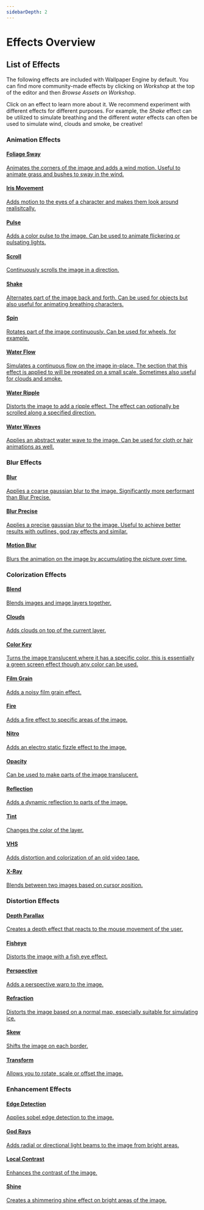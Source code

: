 ```yaml
---
sidebarDepth: 2
---
```


# Effects Overview

## List of Effects

The following effects are included with Wallpaper Engine by default. You can find more community-made effects by clicking on *Workshop* at the top of the editor and then *Browse Assets on Workshop*.

Click on an effect to learn more about it. We recommend experiment with different effects for different purposes. For example, the *Shake* effect can be utilized to simulate breathing and the different *water* effects can often be used to simulate wind, clouds and smoke, be creative!

### Animation Effects

<div class="effect-list">
	<div class="effect-box">
		<a href="/en/scene/effects/effect/sway.html">
			<div class="effect-box-image" style="background-image: url('/img/effects/Sway.gif')"></div>
			<div>
				<h4>Foliage Sway</h4>
				<p>Animates the corners of the image and adds a wind motion. Useful to animate grass and bushes to sway in the wind.</p>
			</div>
		</a>
	</div>
	<div class="effect-box">
		<a href="/en/scene/effects/effect/iris.html">
			<div class="effect-box-image" style="background-image: url('/img/effects/Iris.gif')"></div>
			<div>
				<h4>Iris Movement</h4>
				<p>Adds motion to the eyes of a character and makes them look around realisitcally.</p>
			</div>
		</a>
	</div>
	<div class="effect-box">
		<a href="/en/scene/effects/effect/pulse.html">
			<div class="effect-box-image" style="background-image: url('/img/effects/Pulse.gif')"></div>
			<div>
				<h4>Pulse</h4>
				<p>Adds a color pulse to the image. Can be used to animate flickering or pulsating lights.</p>
			</div>
		</a>
	</div>
	<div class="effect-box">
		<a href="/en/scene/effects/effect/scroll.html">
			<div class="effect-box-image" style="background-image: url('/img/effects/Scroll.gif')"></div>
			<div>
				<h4>Scroll</h4>
				<p>Continuously scrolls the image in a direction.</p>
			</div>
		</a>
	</div>
	<div class="effect-box">
		<a href="/en/scene/effects/effect/shake.html">
			<div class="effect-box-image" style="background-image: url('/img/effects/Shake.gif')"></div>
			<div>
				<h4>Shake</h4>
				<p>Alternates part of the image back and forth. Can be used for objects but also useful for animating breathing characters.</p>
			</div>
		</a>
	</div>
	<div class="effect-box">
		<a href="/en/scene/effects/effect/spin.html">
			<div class="effect-box-image" style="background-image: url('/img/effects/Spin.gif')"></div>
			<div>
				<h4>Spin</h4>
				<p>Rotates part of the image continuously. Can be used for wheels, for example.</p>
			</div>
		</a>
	</div>
	<div class="effect-box">
		<a href="/en/scene/effects/effect/waterflow.html">
			<div class="effect-box-image" style="background-image: url('/img/effects/Water_flow.gif')"></div>
			<div>
				<h4>Water Flow</h4>
				<p>Simulates a continuous flow on the image in-place. The section that this effect is applied to will be repeated on a small scale. Sometimes also useful for clouds and smoke.</p>
			</div>
		</a>
	</div>
	<div class="effect-box">
		<a href="/en/scene/effects/effect/waterripple.html">
			<div class="effect-box-image" style="background-image: url('/img/effects/Water_Ripples_Complete.gif')"></div>
			<div>
				<h4>Water Ripple</h4>
				<p>Distorts the image to add a ripple effect. The effect can optionally be scrolled along a specified direction. </p>
			</div>
		</a>
	</div>
	<div class="effect-box">
		<a href="/en/scene/effects/effect/waterwaves.html">
			<div class="effect-box-image" style="background-image: url('/img/effects/Water_Waves_Complete.gif')"></div>
			<div>
				<h4>Water Waves</h4>
				<p>Applies an abstract water wave to the image. Can be used for cloth or hair animations as well. </p>
			</div>
		</a>
	</div>
	<div class="effect-box fake"></div>
</div>

### Blur Effects

<div class="effect-list">
	<div class="effect-box">
		<a href="/en/scene/effects/effect/blur.html">
			<div class="effect-box-image" style="background-image: url('/img/effects/Blur.png')"></div>
			<div>
				<h4>Blur</h4>
				<p>Applies a coarse gaussian blur to the image. Significantly more performant than Blur Precise.</p>
			</div>
		</a>
	</div>
	<div class="effect-box">
		<a href="/en/scene/effects/effect/blurprecise.html">
			<div class="effect-box-image" style="background-image: url('/img/effects/Blur_precise.gif')"></div>
			<div>
				<h4>Blur Precise</h4>
				<p>Applies a precise gaussian blur to the image. Useful to achieve better results with outlines, god ray effects and similar.</p>
			</div>
		</a>
	</div>
	<div class="effect-box">
		<a href="/en/scene/effects/effect/motionblur.html">
			<div class="effect-box-image" style="background-image: url('/img/effects/Motion_blur.gif')"></div>
			<div>
				<h4>Motion Blur</h4>
				<p>Blurs the animation on the image by accumulating the picture over time. </p>
			</div>
		</a>
	</div>
</div>

### Colorization Effects

<div class="effect-list">
	<div class="effect-box">
		<a href="/en/scene/effects/effect/blend.html">
			<div class="effect-box-image" style="background-image: url('/img/effects/Blend.gif')"></div>
			<div>
				<h4>Blend</h4>
				<p>Blends images and image layers together.</p>
			</div>
		</a>
	</div>
	<div class="effect-box">
		<a href="/en/scene/effects/effect/clouds.html">
			<div class="effect-box-image" style="background-image: url('/img/effects/Clouds.gif')"></div>
			<div>
				<h4>Clouds</h4>
				<p>Adds clouds on top of the current layer.</p>
			</div>
		</a>
	</div>
	<div class="effect-box">
		<a href="/en/scene/effects/effect/colorkey.html">
			<div class="effect-box-image" style="background-image: url('/img/effects/Color_key.gif')"></div>
			<div>
				<h4>Color Key</h4>
				<p>Turns the image translucent where it has a specific color, this is essentially a green screen effect though any color can be used.</p>
			</div>
		</a>
	</div>
	<div class="effect-box">
		<a href="/en/scene/effects/effect/filmgrain.html">
			<div class="effect-box-image" style="background-image: url('/img/effects/Film_grain.gif')"></div>
			<div>
				<h4>Film Grain</h4>
				<p>Adds a noisy film grain effect.</p>
			</div>
		</a>
	</div>
	<div class="effect-box">
		<a href="/en/scene/effects/effect/fire.html">
			<div class="effect-box-image" style="background-image: url('/img/effects/Fire.gif')"></div>
			<div>
				<h4>Fire</h4>
				<p>Adds a fire effect to specific areas of the image.</p>
			</div>
		</a>
	</div>
	<div class="effect-box">
		<a href="/en/scene/effects/effect/nitro.html">
			<div class="effect-box-image" style="background-image: url('/img/effects/Nitro.gif')"></div>
			<div>
				<h4>Nitro</h4>
				<p>Adds an electro static fizzle effect to the image.</p>
			</div>
		</a>
	</div>
	<div class="effect-box">
		<a href="/en/scene/effects/effect/opacity.html">
			<div class="effect-box-image" style="background-image: url('/img/effects/Opacity.gif')"></div>
			<div>
				<h4>Opacity</h4>
				<p>Can be used to make parts of the image translucent.</p>
			</div>
		</a>
	</div>
	<div class="effect-box">
		<a href="/en/scene/effects/effect/reflection.html">
			<div class="effect-box-image" style="background-image: url('/img/effects/Reflection.gif')"></div>
			<div>
				<h4>Reflection</h4>
				<p>Adds a dynamic reflection to parts of the image.</p>
			</div>
		</a>
	</div>
	<div class="effect-box">
		<a href="/en/scene/effects/effect/tint.html">
			<div class="effect-box-image" style="background-image: url('/img/effects/Tint.png')"></div>
			<div>
				<h4>Tint</h4>
				<p>Changes the color of the layer.</p>
			</div>
		</a>
	</div>
	<div class="effect-box">
		<a href="/en/scene/effects/effect/vhs.html">
			<div class="effect-box-image" style="background-image: url('/img/effects/VHS.gif')"></div>
			<div>
				<h4>VHS</h4>
				<p>Adds distortion and colorization of an old video tape.</p>
			</div>
		</a>
	</div>
	<div class="effect-box">
		<a href="/en/scene/effects/effect/xray.html">
			<div class="effect-box-image" style="background-image: url('/img/effects/Xray.gif')"></div>
			<div>
				<h4>X-Ray</h4>
				<p>Blends between two images based on cursor position.</p>
			</div>
		</a>
	</div>
	<div class="effect-box fake"></div>
</div>

### Distortion Effects

<div class="effect-list">
	<div class="effect-box">
		<a href="/en/scene/effects/effect/depthparallax.html">
			<div class="effect-box-image" style="background-image: url('/img/effects/Depth_Parallax.gif')"></div>
			<div>
				<h4>Depth Parallax</h4>
				<p>Creates a depth effect that reacts to the mouse movement of the user.</p>
			</div>
		</a>
	</div>
	<div class="effect-box">
		<a href="/en/scene/effects/effect/fisheye.html">
			<div class="effect-box-image" style="background-image: url('/img/effects/Fisheye.png')"></div>
			<div>
				<h4>Fisheye</h4>
				<p>Distorts the image with a fish eye effect.</p>
			</div>
		</a>
	</div>
	<div class="effect-box">
		<a href="/en/scene/effects/effect/perspective.html">
			<div class="effect-box-image" style="background-image: url('/img/effects/Perspective.gif')"></div>
			<div>
				<h4>Perspective</h4>
				<p>Adds a perspective warp to the image.</p>
			</div>
		</a>
	</div>
	<div class="effect-box">
		<a href="/en/scene/effects/effect/refraction.html">
			<div class="effect-box-image" style="background-image: url('/img/effects/Refract.gif')"></div>
			<div>
				<h4>Refraction</h4>
				<p>Distorts the image based on a normal map, especially suitable for simulating ice.</p>
			</div>
		</a>
	</div>
	<div class="effect-box">
		<a href="/en/scene/effects/effect/skew.html">
			<div class="effect-box-image" style="background-image: url('/img/effects/Skew.gif')"></div>
			<div>
				<h4>Skew</h4>
				<p>Shifts the image on each border.</p>
			</div>
		</a>
	</div>
	<div class="effect-box">
		<a href="/en/scene/effects/effect/transform.html">
			<div class="effect-box-image" style="background-image: url('/img/effects/Transform.gif')"></div>
			<div>
				<h4>Transform</h4>
				<p>Allows you to rotate, scale or offset the image.</p>
			</div>
		</a>
	</div>
	<div class="effect-box fake"></div>
</div>

### Enhancement Effects

<div class="effect-list">
	<div class="effect-box">
		<a href="/en/scene/effects/effect/edgedetection.html">
			<div class="effect-box-image" style="background-image: url('/img/effects/Edge_detection.png')"></div>
			<div>
				<h4>Edge Detection</h4>
				<p>Applies sobel edge detection to the image.</p>
			</div>
		</a>
	</div>
	<div class="effect-box">
		<a href="/en/scene/effects/effect/godrays.html">
			<div class="effect-box-image" style="background-image: url('/img/effects/Godrays.gif')"></div>
			<div>
				<h4>God Rays</h4>
				<p>Adds radial or directional light beams to the image from bright areas.</p>
			</div>
		</a>
	</div>
	<div class="effect-box">
		<a href="/en/scene/effects/effect/localcontrast.html">
			<div class="effect-box-image" style="background-image: url('/img/effects/Local_contrast.gif')"></div>
			<div>
				<h4>Local Contrast</h4>
				<p>Enhances the contrast of the image.</p>
			</div>
		</a>
	</div>
	<div class="effect-box">
		<a href="/en/scene/effects/effect/shine.html">
			<div class="effect-box-image" style="background-image: url('/img/effects/Shine.gif')"></div>
			<div>
				<h4>Shine</h4>
				<p>Creates a shimmering shine effect on bright areas of the image.</p>
			</div>
		</a>
	</div>
</div>